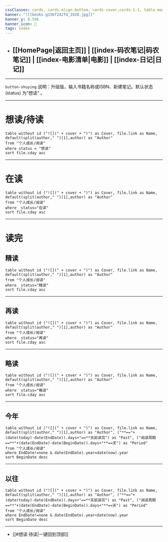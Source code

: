 ```yaml
---
cssClasses: cards, cards-align-bottom, cards-cover,cards-1-1, table-max,cards-cols-8
banner: "![[books-g156f242fd_1920.jpg]]"
banner_y: 0.596
banner_icon: 📙
tags: index
---
```


- ## [[HomePage|返回主页]] | [[index-码农笔记|码农笔记]] | [[index-电影清单|电影]] | [[index-日记|日记]]
---

`button-shuying`  说明：升级版，输入书籍名称或ISBN、新建笔记。默认状态(status) 为”想读“ 。
 
---
 
#  想读/待读

```dataview
table without id ("![](" + cover + ")") as Cover, file.link as Name, default(split(author," ")[1],author) as "Author"
from "个人成长/阅读"
where status = "想读" 
sort file.cday asc 

```
---

#  在读

```dataview
table without id ("![](" + cover + ")") as Cover, file.link as Name, default(split(author," ")[1],author) as "Author"
from "个人成长/阅读"  
where  status="在读"
sort file.cday asc 

```
---
#  读完
## 精读

```dataview
table without id ("![](" + cover + ")") as Cover, file.link as Name, default(split(author," ")[1],author) as "Author"
from "个人成长/阅读"  
where  status="精读"
sort file.cday asc 

```
---

## 再读

```dataview
table without id ("![](" + cover + ")") as Cover, file.link as Name, default(split(author," ")[1],author) as "Author"
from "个人成长/阅读"  
where  status="再读"
sort file.cday asc 

```
---

## 略读

```dataview
table without id ("![](" + cover + ")") as Cover, file.link as Name, default(split(author," ")[1],author) as "Author"
from "个人成长/阅读"  
where  status="略读"
sort file.cday asc 

```
---

## 今年

```dataview
table without id ("![](" + cover + ")") as Cover, file.link as Name, default(split(author," ")[1],author) as "Author", ("**=="+(date(today)-date(EndDate)).days+"==**天前读完") as "Past", ("阅读周期==**"+(date(EndDate)-date(BeginDate)).days+"**==天") as "Period"
from "个人成长/阅读"  
where EndDate!=none & date(EndDate).year=date(now).year
sort BeginDate desc
```
---

## 以往

```dataview
table without id ("![](" + cover + ")") as Cover, file.link as Name, default(split(author," ")[1],author) as "Author", ("**=="+(date(today)-date(EndDate)).days+"==**天前读完") as "Past", ("阅读周期==**"+(date(EndDate)-date(BeginDate)).days+"**==天") as "Period"
from "个人成长/阅读"  
where EndDate!=none & date(EndDate).year<date(now).year
sort BeginDate desc
```
---


-  [[#想读 待读|一键回到顶部]]